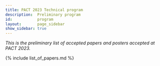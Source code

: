 ```yaml
---
title: PACT 2023 Technical program
description:  Preliminary program
id:           program
layout:       page_sidebar
show_sidebar: true
---
```


_This is the preliminary list of accepted papers and posters accepted at PACT 2023._

{% include list_of_papers.md %}